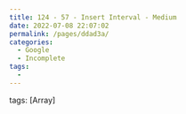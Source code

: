 ```yaml
---
title: 124 - 57 - Insert Interval - Medium
date: 2022-07-08 22:07:02
permalink: /pages/ddad3a/
categories:
  - Google
  - Incomplete
tags:
  - 
---
```

tags: [Array]
